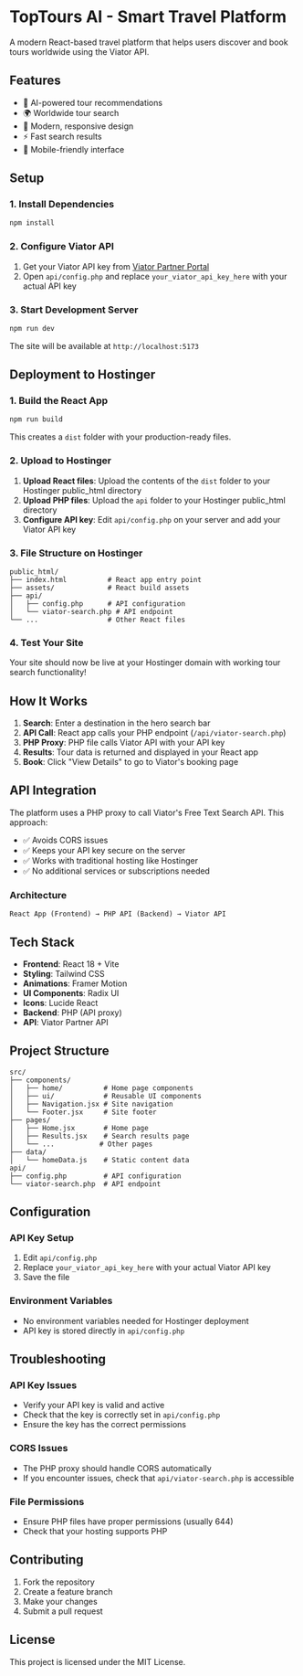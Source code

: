 # TopTours AI - Smart Travel Platform

A modern React-based travel platform that helps users discover and book tours worldwide using the Viator API.

## Features

- 🎯 AI-powered tour recommendations
- 🌍 Worldwide tour search
- 💫 Modern, responsive design
- ⚡ Fast search results
- 📱 Mobile-friendly interface

## Setup

### 1. Install Dependencies

```bash
npm install
```

### 2. Configure Viator API

1. Get your Viator API key from [Viator Partner Portal](https://partners.viator.com/)
2. Open `api/config.php` and replace `your_viator_api_key_here` with your actual API key

### 3. Start Development Server

```bash
npm run dev
```

The site will be available at `http://localhost:5173`

## Deployment to Hostinger

### 1. Build the React App

```bash
npm run build
```

This creates a `dist` folder with your production-ready files.

### 2. Upload to Hostinger

1. **Upload React files**: Upload the contents of the `dist` folder to your Hostinger public_html directory
2. **Upload PHP files**: Upload the `api` folder to your Hostinger public_html directory
3. **Configure API key**: Edit `api/config.php` on your server and add your Viator API key

### 3. File Structure on Hostinger

```
public_html/
├── index.html          # React app entry point
├── assets/             # React build assets
├── api/
│   ├── config.php      # API configuration
│   └── viator-search.php # API endpoint
└── ...                 # Other React files
```

### 4. Test Your Site

Your site should now be live at your Hostinger domain with working tour search functionality!

## How It Works

1. **Search**: Enter a destination in the hero search bar
2. **API Call**: React app calls your PHP endpoint (`/api/viator-search.php`)
3. **PHP Proxy**: PHP file calls Viator API with your API key
4. **Results**: Tour data is returned and displayed in your React app
5. **Book**: Click "View Details" to go to Viator's booking page

## API Integration

The platform uses a PHP proxy to call Viator's Free Text Search API. This approach:

- ✅ Avoids CORS issues
- ✅ Keeps your API key secure on the server
- ✅ Works with traditional hosting like Hostinger
- ✅ No additional services or subscriptions needed

### Architecture

```
React App (Frontend) → PHP API (Backend) → Viator API
```

## Tech Stack

- **Frontend**: React 18 + Vite
- **Styling**: Tailwind CSS
- **Animations**: Framer Motion
- **UI Components**: Radix UI
- **Icons**: Lucide React
- **Backend**: PHP (API proxy)
- **API**: Viator Partner API

## Project Structure

```
src/
├── components/
│   ├── home/          # Home page components
│   ├── ui/            # Reusable UI components
│   ├── Navigation.jsx # Site navigation
│   └── Footer.jsx     # Site footer
├── pages/
│   ├── Home.jsx       # Home page
│   ├── Results.jsx    # Search results page
│   └── ...           # Other pages
├── data/
│   └── homeData.js    # Static content data
api/
├── config.php         # API configuration
└── viator-search.php  # API endpoint
```

## Configuration

### API Key Setup

1. Edit `api/config.php`
2. Replace `your_viator_api_key_here` with your actual Viator API key
3. Save the file

### Environment Variables

- No environment variables needed for Hostinger deployment
- API key is stored directly in `api/config.php`

## Troubleshooting

### API Key Issues
- Verify your API key is valid and active
- Check that the key is correctly set in `api/config.php`
- Ensure the key has the correct permissions

### CORS Issues
- The PHP proxy should handle CORS automatically
- If you encounter issues, check that `api/viator-search.php` is accessible

### File Permissions
- Ensure PHP files have proper permissions (usually 644)
- Check that your hosting supports PHP

## Contributing

1. Fork the repository
2. Create a feature branch
3. Make your changes
4. Submit a pull request

## License

This project is licensed under the MIT License. 